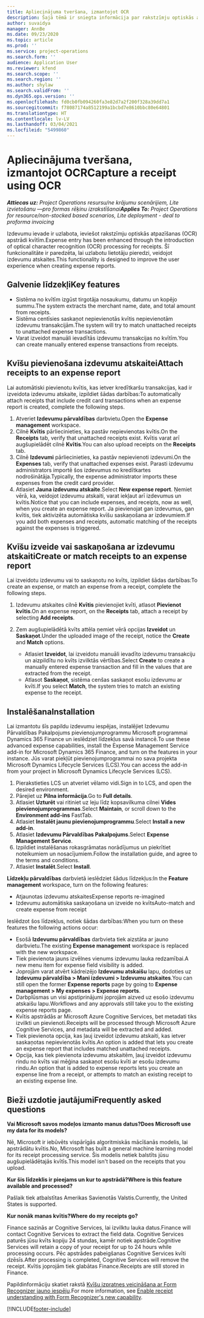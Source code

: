 ```yaml
---
title: Apliecinājuma tveršana, izmantojot OCR
description: Šajā tēmā ir sniegta informācija par rakstzīmju optiskās atpazīšanas (OCR) apstrādi kvītīm.
author: suvaidya
manager: AnnBe
ms.date: 09/23/2020
ms.topic: article
ms.prod: ''
ms.service: project-operations
ms.search.form: ''
audience: Application User
ms.reviewer: kfend
ms.search.scope: ''
ms.search.region: ''
ms.author: shylaw
ms.search.validFrom: ''
ms.dyn365.ops.version: ''
ms.openlocfilehash: fd0cb0fb094260fa3e82d7a2f200f328a39dd7a1
ms.sourcegitcommit: f78087174a8512199a1bcbd7e8610bbc80e64801
ms.translationtype: HT
ms.contentlocale: lv-LV
ms.lasthandoff: 03/04/2021
ms.locfileid: "5499860"
---
```

# <a name="capture-a-receipt-using-ocr"></a><span data-ttu-id="0cea1-103">Apliecinājuma tveršana, izmantojot OCR</span><span class="sxs-lookup"><span data-stu-id="0cea1-103">Capture a receipt using OCR</span></span>

<span data-ttu-id="0cea1-104">_**Attiecas uz:** Project Operations resursu/ne krājumu scenārijiem, Lite izvietošanu —pro formas rēķinu izrakstīšanai_</span><span class="sxs-lookup"><span data-stu-id="0cea1-104">_**Applies To:** Project Operations for resource/non-stocked based scenarios, Lite deployment - deal to proforma invoicing_</span></span>

<span data-ttu-id="0cea1-105">Izdevumu ievade ir uzlabota, ieviešot rakstzīmju optiskās atpazīšanas (OCR) apstrādi kvītīm.</span><span class="sxs-lookup"><span data-stu-id="0cea1-105">Expense entry has been enhanced through the introduction of optical character recognition (OCR) processing for receipts.</span></span> <span data-ttu-id="0cea1-106">Šī funkcionalitāte ir paredzēta, lai uzlabotu lietotāju pieredzi, veidojot izdevumu atskaites.</span><span class="sxs-lookup"><span data-stu-id="0cea1-106">This functionality is designed to improve the user experience when creating expense reports.</span></span>

## <a name="key-features"></a><span data-ttu-id="0cea1-107">Galvenie līdzekļi</span><span class="sxs-lookup"><span data-stu-id="0cea1-107">Key features</span></span>

- <span data-ttu-id="0cea1-108">Sistēma no kvītīm izgūst tirgotāja nosaukumu, datumu un kopējo summu.</span><span class="sxs-lookup"><span data-stu-id="0cea1-108">The system extracts the merchant name, date, and total amount from receipts.</span></span>
- <span data-ttu-id="0cea1-109">Sistēma centīsies saskaņot nepievienotās kvītis nepievienotām izdevumu transakcijām.</span><span class="sxs-lookup"><span data-stu-id="0cea1-109">The system will try to match unattached receipts to unattached expense transactions.</span></span>
- <span data-ttu-id="0cea1-110">Varat izveidot manuāli ievadītās izdevumu transakcijas no kvītīm.</span><span class="sxs-lookup"><span data-stu-id="0cea1-110">You can create manually entered expense transactions from receipts.</span></span>

## <a name="attach-receipts-to-an-expense-report"></a><span data-ttu-id="0cea1-111">Kvīšu pievienošana izdevumu atskaitei</span><span class="sxs-lookup"><span data-stu-id="0cea1-111">Attach receipts to an expense report</span></span>

<span data-ttu-id="0cea1-112">Lai automātiski pievienotu kvītis, kas ietver kredītkaršu transakcijas, kad ir izveidota izdevumu atskaite, izpildiet šādas darbības:</span><span class="sxs-lookup"><span data-stu-id="0cea1-112">To automatically attach receipts that include credit card transactions when an expense report is created, complete the following steps.</span></span>

  1. <span data-ttu-id="0cea1-113">Atveriet **Izdevumu pārvaldības** darbvietu.</span><span class="sxs-lookup"><span data-stu-id="0cea1-113">Open the **Expense management** workspace.</span></span>
  2. <span data-ttu-id="0cea1-114">Cilnē **Kvītis** pārliecinieties, ka pastāv nepievienotas kvītis.</span><span class="sxs-lookup"><span data-stu-id="0cea1-114">On the **Receipts** tab, verify that unattached receipts exist.</span></span> <span data-ttu-id="0cea1-115">Kvītis varat arī augšupielādēt cilnē **Kvītis**.</span><span class="sxs-lookup"><span data-stu-id="0cea1-115">You can also upload receipts on the **Receipts** tab.</span></span>
  3. <span data-ttu-id="0cea1-116">Cilnē **Izdevumi** pārliecinieties, ka pastāv nepievienoti izdevumi.</span><span class="sxs-lookup"><span data-stu-id="0cea1-116">On the **Expenses** tab, verify that unattached expenses exist.</span></span> <span data-ttu-id="0cea1-117">Parasti izdevumu administrators importē šos izdevumus no kredītkartes nodrošinātāja.</span><span class="sxs-lookup"><span data-stu-id="0cea1-117">Typically, the expense administrator imports these expenses from the credit card provider.</span></span>
  4. <span data-ttu-id="0cea1-118">Atlasiet **Jauna izdevumu atskaite**.</span><span class="sxs-lookup"><span data-stu-id="0cea1-118">Select **New expense report**.</span></span> <span data-ttu-id="0cea1-119">Ņemiet vērā, ka, veidojot izdevumu atskaiti, varat iekļaut arī izdevumus un kvītis.</span><span class="sxs-lookup"><span data-stu-id="0cea1-119">Notice that you can include expenses, and receipts, now as well, when you create an expense report.</span></span> <span data-ttu-id="0cea1-120">Ja pievienojat gan izdevumus, gan kvītis, tiek aktivizēta automātiska kvīšu saskaņošana ar izdevumiem.</span><span class="sxs-lookup"><span data-stu-id="0cea1-120">If you add both expenses and receipts, automatic matching of the receipts against the expenses is triggered.</span></span>

## <a name="create-or-match-receipts-to-an-expense-report"></a><span data-ttu-id="0cea1-121">Kvīšu izveide vai saskaņošana ar izdevumu atskaiti</span><span class="sxs-lookup"><span data-stu-id="0cea1-121">Create or match receipts to an expense report</span></span>
<span data-ttu-id="0cea1-122">Lai izveidotu izdevumu vai to saskaņotu no kvīts, izpildiet šādas darbības:</span><span class="sxs-lookup"><span data-stu-id="0cea1-122">To create an expense, or match an expense from a receipt, complete the following steps.</span></span>

  1. <span data-ttu-id="0cea1-123">Izdevumu atskaites cilnē **Kvītis** pievienojiet kvīti, atlasot **Pievienot kvītis**.</span><span class="sxs-lookup"><span data-stu-id="0cea1-123">On an expense report, on the **Receipts** tab, attach a receipt by selecting **Add receipts**.</span></span>
  2. <span data-ttu-id="0cea1-124">Zem augšupielādētā kvīts attēla ņemiet vērā opcijas **Izveidot** un **Saskaņot**.</span><span class="sxs-lookup"><span data-stu-id="0cea1-124">Under the uploaded image of the receipt, notice the **Create** and **Match** options.</span></span>

      - <span data-ttu-id="0cea1-125">Atlasiet **Izveidot**, lai izveidotu manuāli ievadīto izdevumu transakciju un aizpildītu no kvīts izvilktās vērtības.</span><span class="sxs-lookup"><span data-stu-id="0cea1-125">Select **Create** to create a manually entered expense transaction and fill in the values that are extracted from the receipt.</span></span>
      - <span data-ttu-id="0cea1-126">Atlasot **Saskaņot**, sistēma cenšas saskaņot esošu izdevumu ar kvīti.</span><span class="sxs-lookup"><span data-stu-id="0cea1-126">If you select **Match**, the system tries to match an existing expense to the receipt.</span></span>

## <a name="installation"></a><span data-ttu-id="0cea1-127">Instalēšana</span><span class="sxs-lookup"><span data-stu-id="0cea1-127">Installation</span></span>

<span data-ttu-id="0cea1-128">Lai izmantotu šīs papildu izdevumu iespējas, instalējiet Izdevumu Pārvaldības Pakalpojums pievienojumprogrammu Microsoft programmai Dynamics 365 Finance un ieslēdziet līdzekļus savā instancē.</span><span class="sxs-lookup"><span data-stu-id="0cea1-128">To use these advanced expense capabilities, install the Expense Management Service add-in for Microsoft Dynamics 365 Finance, and turn on the features in your instance.</span></span> <span data-ttu-id="0cea1-129">Jūs varat piekļūt pievienojumprogrammai no sava projekta Microsoft Dynamics Lifecycle Services (LCS).</span><span class="sxs-lookup"><span data-stu-id="0cea1-129">You can access the add-in from your project in Microsoft Dynamics Lifecycle Services (LCS).</span></span>

1. <span data-ttu-id="0cea1-130">Pierakstieties LCS un atveriet vēlamo vidi.</span><span class="sxs-lookup"><span data-stu-id="0cea1-130">Sign in to LCS, and open the desired environment.</span></span>
2. <span data-ttu-id="0cea1-131">Pārejiet uz **Pilna informācija**.</span><span class="sxs-lookup"><span data-stu-id="0cea1-131">Go to **Full details**.</span></span>
3. <span data-ttu-id="0cea1-132">Atlasiet **Uzturēt** vai ritiniet uz leju līdz kopsavilkuma cilnei **Vides pievienojumprogrammas**.</span><span class="sxs-lookup"><span data-stu-id="0cea1-132">Select **Maintain**, or scroll down to the **Environment add-ins** FastTab.</span></span>
4. <span data-ttu-id="0cea1-133">Atlasiet **Instalēt jaunu pievienojumprogrammu**.</span><span class="sxs-lookup"><span data-stu-id="0cea1-133">Select **Install a new add-in**.</span></span>
5. <span data-ttu-id="0cea1-134">Atlasiet **Izdevumu Pārvaldības Pakalpojums**.</span><span class="sxs-lookup"><span data-stu-id="0cea1-134">Select **Expense Management Service**.</span></span>
6. <span data-ttu-id="0cea1-135">Izpildiet instalēšanas rokasgrāmatas norādījumus un piekrītiet noteikumiem un nosacījumiem.</span><span class="sxs-lookup"><span data-stu-id="0cea1-135">Follow the installation guide, and agree to the terms and conditions.</span></span>
7. <span data-ttu-id="0cea1-136">Atlasiet **Instalēt**.</span><span class="sxs-lookup"><span data-stu-id="0cea1-136">Select **Install**.</span></span>

<span data-ttu-id="0cea1-137">**Līdzekļu pārvaldības** darbvietā ieslēdziet šādus līdzekļus:</span><span class="sxs-lookup"><span data-stu-id="0cea1-137">In the **Feature management** workspace, turn on the following features:</span></span>

- <span data-ttu-id="0cea1-138">Atjaunotas izdevumu atskaites</span><span class="sxs-lookup"><span data-stu-id="0cea1-138">Expense reports re-imagined</span></span>
- <span data-ttu-id="0cea1-139">Izdevumu automātiska saskaņošana un izveide no kvīts</span><span class="sxs-lookup"><span data-stu-id="0cea1-139">Auto-match and create expense from receipt</span></span>

<span data-ttu-id="0cea1-140">Ieslēdzot šos līdzekļus, notiek šādas darbības:</span><span class="sxs-lookup"><span data-stu-id="0cea1-140">When you turn on these features the following actions occur:</span></span>

- <span data-ttu-id="0cea1-141">Esošā **Izdevumu pārvaldības** darbvieta tiek aizstāta ar jauno darbvietu.</span><span class="sxs-lookup"><span data-stu-id="0cea1-141">The existing **Expense management** workspace is replaced with the new workspace.</span></span>
- <span data-ttu-id="0cea1-142">Tiek pievienota jauns izvēlnes vienums izdevumu lauka redzamībai.</span><span class="sxs-lookup"><span data-stu-id="0cea1-142">A new menu item for expense field visibility is added.</span></span>
- <span data-ttu-id="0cea1-143">Joprojām varat atvērt kādreizējo **Izdevumu atskaišu** lapu, dodoties uz **Izdevumu pārvaldība > Mani izdevumi > Izdevumu atskaites**.</span><span class="sxs-lookup"><span data-stu-id="0cea1-143">You can still open the former **Expense reports** page by going to **Expense management > My expenses > Expense reports**.</span></span>
- <span data-ttu-id="0cea1-144">Darbplūsmas un visi apstiprinājumi joprojām aizved uz esošo izdevumu atskaišu lapu.</span><span class="sxs-lookup"><span data-stu-id="0cea1-144">Workflows and any approvals still take you to the existing expense reports page.</span></span>
- <span data-ttu-id="0cea1-145">Kvītis apstrādās ar Microsoft Azure Cognitive Services, bet metadati tiks izvilkti un pievienoti.</span><span class="sxs-lookup"><span data-stu-id="0cea1-145">Receipts will be processed through Microsoft Azure Cognitive Services, and metadata will be extracted and added.</span></span>
- <span data-ttu-id="0cea1-146">Tiek pievienota opcija, kas ļauj izveidot izdevumu atskaiti, kas ietver saskaņotas nepievienotās kvītis.</span><span class="sxs-lookup"><span data-stu-id="0cea1-146">An option is added that lets you create an expense report that includes matched unattached receipts.</span></span>
- <span data-ttu-id="0cea1-147">Opcija, kas tiek pievienota izdevumu atskaitēm, ļauj izveidot izdevumu rindu no kvīts vai mēģina saskaņot esošu kvīti ar esošu izdevumu rindu.</span><span class="sxs-lookup"><span data-stu-id="0cea1-147">An option that is added to expense reports lets you create an expense line from a receipt, or attempts to match an existing receipt to an existing expense line.</span></span>

## <a name="frequently-asked-questions"></a><span data-ttu-id="0cea1-148">Bieži uzdotie jautājumi</span><span class="sxs-lookup"><span data-stu-id="0cea1-148">Frequently asked questions</span></span>

<span data-ttu-id="0cea1-149">**Vai Microsoft savos modeļos izmanto manus datus?**</span><span class="sxs-lookup"><span data-stu-id="0cea1-149">**Does Microsoft use my data for its models?**</span></span>

<span data-ttu-id="0cea1-150">Nē, Microsoft ir iebūvēts vispārīgās algoritmiskās mācīšanās modelis, lai apstrādātu kvītis.</span><span class="sxs-lookup"><span data-stu-id="0cea1-150">No, Microsoft has built a general machine learning model for its receipt processing service.</span></span> <span data-ttu-id="0cea1-151">Šis modelis netiek balstīts jūsu augšupielādētajās kvītīs.</span><span class="sxs-lookup"><span data-stu-id="0cea1-151">This model isn't based on the receipts that you upload.</span></span>

<span data-ttu-id="0cea1-152">**Kur šis līdzeklis ir pieejams un kur to apstrādā?**</span><span class="sxs-lookup"><span data-stu-id="0cea1-152">**Where is this feature available and processed?**</span></span>

<span data-ttu-id="0cea1-153">Pašlaik tiek atbalstītas Amerikas Savienotās Valstis.</span><span class="sxs-lookup"><span data-stu-id="0cea1-153">Currently, the United States is supported.</span></span>

<span data-ttu-id="0cea1-154">**Kur nonāk manas kvītis?**</span><span class="sxs-lookup"><span data-stu-id="0cea1-154">**Where do my receipts go?**</span></span>

<span data-ttu-id="0cea1-155">Finance sazinās ar Cognitive Services, lai izvilktu lauka datus.</span><span class="sxs-lookup"><span data-stu-id="0cea1-155">Finance will contact Cognitive Services to extract the field data.</span></span> <span data-ttu-id="0cea1-156">Cognitive Services paturēs jūsu kvīts kopiju 24 stundas, kamēr notiek apstrāde.</span><span class="sxs-lookup"><span data-stu-id="0cea1-156">Cognitive Services will retain a copy of your receipt for up to 24 hours while processing occurs.</span></span> <span data-ttu-id="0cea1-157">Pēc apstrādes pabeigšanas Cognitive Services kvīti dzēsīs.</span><span class="sxs-lookup"><span data-stu-id="0cea1-157">After processing is completed, Cognitive Services will remove the receipt.</span></span> <span data-ttu-id="0cea1-158">Kvītis joprojām tiek glabātas Finance.</span><span class="sxs-lookup"><span data-stu-id="0cea1-158">Receipts are still stored in Finance.</span></span>

<span data-ttu-id="0cea1-159">Papildinformāciju skatiet rakstā [Kvīšu izpratnes veicināšana ar Form Recognizer jauno iespēju](https://azure.microsoft.com/blog/enable-receipt-understanding-with-form-recognizer-s-new-capability/).</span><span class="sxs-lookup"><span data-stu-id="0cea1-159">For more information, see [Enable receipt understanding with Form Recognizer's new capability](https://azure.microsoft.com/blog/enable-receipt-understanding-with-form-recognizer-s-new-capability/).</span></span>


[!INCLUDE[footer-include](../includes/footer-banner.md)]
